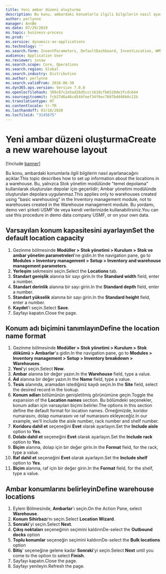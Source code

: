```yaml
---
title: Yeni ambar düzeni oluşturma
description: Bu konu, ambardaki konumlarla ilgili bilgilerin nasıl ayarlanacağını açıklar.
author: perlynne
manager: AnnBe
ms.date: 07/29/2019
ms.topic: business-process
ms.prod: ''
ms.service: dynamics-ax-applications
ms.technology: ''
ms.search.form: InventParameters, DefaultDashboard, InventLocation, WMSLocationWizard
audience: Application User
ms.reviewer: josaw
ms.search.scope: Core, Operations
ms.search.region: Global
ms.search.industry: Distribution
ms.author: perlynne
ms.search.validFrom: 2016-06-30
ms.dyn365.ops.version: Version 7.0.0
ms.openlocfilehash: 399c87c2e5ad26d5ccc1618cfb6520de3fcdc644
ms.sourcegitcommit: fcb27d6a46cd544feef34f6ec7607bdd46b0c12b
ms.translationtype: HT
ms.contentlocale: tr-TR
ms.lasthandoff: 03/18/2020
ms.locfileid: "3145675"
---
```

# <a name="create-a-new-warehouse-layout"></a><span data-ttu-id="3304d-103">Yeni ambar düzeni oluşturma</span><span class="sxs-lookup"><span data-stu-id="3304d-103">Create a new warehouse layout</span></span>

[!include [banner](../../includes/banner.md)]

<span data-ttu-id="3304d-104">Bu konu, ambardaki konumlarla ilgili bilgilerin nasıl ayarlanacağını açıklar.</span><span class="sxs-lookup"><span data-stu-id="3304d-104">This topic describes how to set up information about the locations in a warehouse.</span></span> <span data-ttu-id="3304d-105">Bu, yalnızca Stok yönetim modülünde "temel depolama" kullanılarak oluşturulan depolar için geçerlidir; Ambar yönetimi modülünde oluşturulan depolara uygulanmaz.</span><span class="sxs-lookup"><span data-stu-id="3304d-105">This applies only to warehouses created using "basic warehousing" in the Inventory management module, not to warehouses created in the Warehouse management module.</span></span> <span data-ttu-id="3304d-106">Bu yordamı, demo veri şirketi USMF'de veya kendi verilerinizde kullanabilirsiniz.</span><span class="sxs-lookup"><span data-stu-id="3304d-106">You can use this procedure in demo data company USMF, or on your own data.</span></span>


## <a name="set-the-default-location-capacity"></a><span data-ttu-id="3304d-107">Varsayılan konum kapasitesini ayarlayın</span><span class="sxs-lookup"><span data-stu-id="3304d-107">Set the default location capacity</span></span>
1. <span data-ttu-id="3304d-108">Gezinme bölmesinde **Modüller > Stok yönetimi > Kurulum > Stok ve ambar yönetim parametreleri**'ne gidin.</span><span class="sxs-lookup"><span data-stu-id="3304d-108">In the navigation pane, go to **Modules > Inventory management > Setup > Inventory and warehouse management parameters**.</span></span>
2. <span data-ttu-id="3304d-109">**Yerleşim** sekmesini seçin.</span><span class="sxs-lookup"><span data-stu-id="3304d-109">Select the **Locations** tab.</span></span>
3. <span data-ttu-id="3304d-110">**Standart genişlik** alanına bir sayı girin.</span><span class="sxs-lookup"><span data-stu-id="3304d-110">In the **Standard width** field, enter a number.</span></span>
4. <span data-ttu-id="3304d-111">**Standart derinlik** alanına bir sayı girin.</span><span class="sxs-lookup"><span data-stu-id="3304d-111">In the **Standard depth** field, enter a number.</span></span>
5. <span data-ttu-id="3304d-112">**Standart yükselik** alanına bir sayı girin.</span><span class="sxs-lookup"><span data-stu-id="3304d-112">In the **Standard height** field, enter a number.</span></span>
6. <span data-ttu-id="3304d-113">**Kaydet**'i seçin.</span><span class="sxs-lookup"><span data-stu-id="3304d-113">Select **Save**.</span></span>
7. <span data-ttu-id="3304d-114">Sayfayı kapatın.</span><span class="sxs-lookup"><span data-stu-id="3304d-114">Close the page.</span></span>

## <a name="define-the-location-name-format"></a><span data-ttu-id="3304d-115">Konum adı biçimini tanımlayın</span><span class="sxs-lookup"><span data-stu-id="3304d-115">Define the location name format</span></span>
1. <span data-ttu-id="3304d-116">Gezinme bölmesinde **Modüller > Stok yönetimi > Kurulum > Stok dökümü > Ambarlar**'a gidin.</span><span class="sxs-lookup"><span data-stu-id="3304d-116">In the navigation pane, go to **Modules > Inventory management > Setup > Inventory breakdown > Warehouses**.</span></span>
2. <span data-ttu-id="3304d-117">**Yeni**'yi seçin.</span><span class="sxs-lookup"><span data-stu-id="3304d-117">Select **New**.</span></span>
3. <span data-ttu-id="3304d-118">**Ambar** alanına bir değer yazın.</span><span class="sxs-lookup"><span data-stu-id="3304d-118">In the **Warehouse** field, type a value.</span></span>
4. <span data-ttu-id="3304d-119">**Ad** alanına bir değer yazın.</span><span class="sxs-lookup"><span data-stu-id="3304d-119">In the **Name** field, type a value.</span></span>
5. <span data-ttu-id="3304d-120">**Tesis** alanında, aramadan istediğiniz kaydı seçin.</span><span class="sxs-lookup"><span data-stu-id="3304d-120">In the **Site** field, select the desired record in the lookup.</span></span>
6. <span data-ttu-id="3304d-121">**Konum adları** bölümünün genişletilmiş görünümüne geçin.</span><span class="sxs-lookup"><span data-stu-id="3304d-121">Toggle the expansion of the **Location names** section.</span></span> <span data-ttu-id="3304d-122">Bu bölümdeki seçenekler, konum adları için varsayılan biçimi belirler.</span><span class="sxs-lookup"><span data-stu-id="3304d-122">The options in this section define the default format for location names.</span></span> <span data-ttu-id="3304d-123">Örneğimizde, koridor numarasını, dolap numarasını ve raf numarasını ekleyeceğiz.</span><span class="sxs-lookup"><span data-stu-id="3304d-123">In our example, we'll include the aisle number, rack number and shelf number.</span></span>  
7. <span data-ttu-id="3304d-124">**Koridoru dahil et** seçeneğini **Evet** olarak ayarlayın.</span><span class="sxs-lookup"><span data-stu-id="3304d-124">Set the **Include aisle** option to **Yes**.</span></span>
8. <span data-ttu-id="3304d-125">**Dolabı dahil et** seçeneğini **Evet** olarak ayarlayın.</span><span class="sxs-lookup"><span data-stu-id="3304d-125">Set the **Include rack** option to **Yes**.</span></span> 
9. <span data-ttu-id="3304d-126">**Biçim** alanına, dolap için bir değer girin.</span><span class="sxs-lookup"><span data-stu-id="3304d-126">In the **Format** field, for the rack, type a value.</span></span>
10. <span data-ttu-id="3304d-127">**Raf dahil et** seçeneğini **Evet** olarak ayarlayın.</span><span class="sxs-lookup"><span data-stu-id="3304d-127">Set the **Include shelf** option to **Yes**.</span></span>
11. <span data-ttu-id="3304d-128">**Biçim** alanına, raf için bir değer girin.</span><span class="sxs-lookup"><span data-stu-id="3304d-128">In the **Format** field, for the shelf, type a value.</span></span>

## <a name="define-warehouse-locations"></a><span data-ttu-id="3304d-129">Ambar konumlarını belirleyin</span><span class="sxs-lookup"><span data-stu-id="3304d-129">Define warehouse locations</span></span>
1. <span data-ttu-id="3304d-130">Eylem Bölmesinde, **Ambarlar**'ı seçin.</span><span class="sxs-lookup"><span data-stu-id="3304d-130">On the Action Pane, select **Warehouse**.</span></span>
2. <span data-ttu-id="3304d-131">**Konum Sihirbazı**'nı seçin.</span><span class="sxs-lookup"><span data-stu-id="3304d-131">Select **Location Wizard**.</span></span>
3. <span data-ttu-id="3304d-132">**Sonraki**'yi seçin.</span><span class="sxs-lookup"><span data-stu-id="3304d-132">Select **Next**.</span></span>
4. <span data-ttu-id="3304d-133">**Çıkış noktaları** seçeneğinin seçimini kaldırın</span><span class="sxs-lookup"><span data-stu-id="3304d-133">De-select the **Outbound docks** option</span></span>
5. <span data-ttu-id="3304d-134">**Toplu konumlar** seçeneğin seçimini kaldırın</span><span class="sxs-lookup"><span data-stu-id="3304d-134">De-select the **Bulk locations** option</span></span>
6. <span data-ttu-id="3304d-135">**Bitiş**' seçeneğine gelene kadar **Sonraki**'yi seçin.</span><span class="sxs-lookup"><span data-stu-id="3304d-135">Select **Next** until you come to the option to select **Finish**.</span></span>
7. <span data-ttu-id="3304d-136">Sayfayı kapatın.</span><span class="sxs-lookup"><span data-stu-id="3304d-136">Close the page.</span></span>
8. <span data-ttu-id="3304d-137">Sayfayı yenileyin.</span><span class="sxs-lookup"><span data-stu-id="3304d-137">Refresh the page.</span></span>

